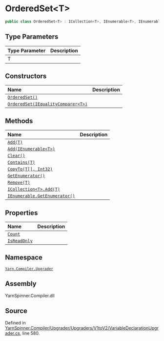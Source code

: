 # OrderedSet&lt;T&gt;

```csharp
public class OrderedSet<T> : ICollection<T>, IEnumerable<T>, IEnumerable
```

## Type Parameters

| Type Parameter | Description |
| :--- | :--- |
| T |  |

## Constructors

| Name | Description |
| :--- | :--- |
| [`OrderedSet()`](orderedset-1._ctor.md) |  |
| [`OrderedSet(IEqualityComparer<T>)`](orderedset-1._ctor-system.collections.generic.iequalitycomparer-0.md) |  |

## Methods

| Name | Description |
| :--- | :--- |
| [`Add(T)`](orderedset-1.add-0.md) |  |
| [`Add(IEnumerable<T>)`](orderedset-1.add-system.collections.generic.ienumerable-0.md) |  |
| [`Clear()`](orderedset-1.clear.md) |  |
| [`Contains(T)`](orderedset-1.contains-0.md) |  |
| [`CopyTo(T[], Int32)`](orderedset-1.copyto-0-system.int32.md) |  |
| [`GetEnumerator()`](orderedset-1.getenumerator.md) |  |
| [`Remove(T)`](orderedset-1.remove-0.md) |  |
| [`ICollection<T>.Add(T)`](orderedset-1.system_collections_generic_icollection-t-_add-0.md) |  |
| [`IEnumerable.GetEnumerator()`](orderedset-1.system_collections_ienumerable_getenumerator.md) |  |

## Properties

| Name | Description |
| :--- | :--- |
| [`Count`](orderedset-1.count.md) |  |
| [`IsReadOnly`](orderedset-1.isreadonly.md) |  |

## Namespace

[`Yarn.Compiler.Upgrader`](../)

## Assembly

YarnSpinner.Compiler.dll

## Source

Defined in [YarnSpinner.Compiler/Upgrader/Upgraders/V1toV2/VariableDeclarationUpgrader.cs](https://github.com/YarnSpinnerTool/YarnSpinner//blob/develop/YarnSpinner.Compiler/Upgrader/Upgraders/V1toV2/VariableDeclarationUpgrader.cs#L580), line 580.

